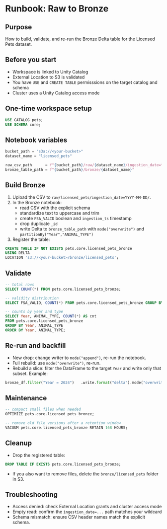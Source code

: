 # Runbook: Raw to Bronze

## Purpose
How to build, validate, and re-run the Bronze Delta table for the Licensed Pets dataset.

## Before you start
- Workspace is linked to Unity Catalog
- External Location to S3 is validated
- You have `USE` and `CREATE TABLE` permisssions on the target catalog and schema
- Cluster uses a Unity Catalog access mode

## One-time workspace setup
```sql
USE CATALOG pets;
USE SCHEMA core;
```

## Notebook variables
```python
bucket_path = "s3a://<your-bucket>"
dataset_name = "licensed_pets"

raw_csv_path      = f"{bucket_path}/raw/{dataset_name}/ingestion_date=*/licensed_dogs_and_cats.csv"
bronze_table_path = f"{bucket_path}/bronze/{dataset_name}"
```

## Build Bronze
1. Upload the CSV to `raw/licensed_pets/ingestion_date=YYYY-MM-DD/`.
2. In the Bronze notebook:
   - read CSV with the explicit schema
   - standardize text to uppercase and trim
   - create `FSA_VALID` boolean and `ingestion_ts` timestamp
   - drop duplicate `_id`
   - write Delta to `bronze_table_path` with `mode("overwrite")` and `partitionBy("Year","ANIMAL_TYPE")`
3. Register the table:
```sql
CREATE TABLE IF NOT EXISTS pets.core.licensed_pets_bronze
USING DELTA
LOCATION 's3://<your-bucket>/bronze/licensed_pets';
```

## Validate
```sql
-- total rows
SELECT COUNT(*) FROM pets.core.licensed_pets_bronze;

-- validity distribution
SELECT FSA_VALID, COUNT(*) FROM pets.core.licensed_pets_bronze GROUP BY FSA_VALID;

-- counts by year and type
SELECT Year, ANIMAL_TYPE, COUNT(*) AS cnt
FROM pets.core.licensed_pets_bronze
GROUP BY Year, ANIMAL_TYPE
ORDER BY Year, ANIMAL_TYPE;
```

## Re-run and backfill
- New drop: change writer to `mode("append")`, re-run the notebook.
- Full rebuild: use `mode("overwrite")`, re-run.
- Rebuild a slice: filter the DataFrame to the target `Year` and write only that subset. Example:
```python
bronze_df.filter("Year = 2024")   .write.format("delta").mode("overwrite")   .partitionBy("Year","ANIMAL_TYPE")   .save(bronze_table_path)
```

## Maintenance
```sql
-- compact small files when needed
OPTIMIZE pets.core.licensed_pets_bronze;

-- remove old file versions after a retention window
VACUUM pets.core.licensed_pets_bronze RETAIN 168 HOURS;
```

## Cleanup
- Drop the registered table:
```sql
DROP TABLE IF EXISTS pets.core.licensed_pets_bronze;
```
- If you also want to remove files, delete the `bronze/licensed_pets` folder in S3.

## Troubleshooting
- Access denied: check External Location grants and cluster access mode
- Empty read: confirm the `ingestion_date=...` path matches your wildcard
- Schema mismatch: ensure CSV header names match the explicit schema.
